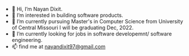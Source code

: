 - 👋 Hi, I’m Nayan Dixit.
- 👀 I’m interested in building software products.
- 🌱 I’m currently pursuing Master's in Computer Science from University of Central Missouri I will be graduating Dec, 2022.
- 💞️ I’m currently looking for jobs in software developemnt/ software engineering.
- 📫 find me at nayandixit97@gmail.com

<!---
Nd1097/Nd1097 is a ✨ special ✨ repository because its `README.md` (this file) appears on your GitHub profile.
You can click the Preview link to take a look at your changes.
--->
